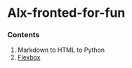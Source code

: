 # Alx-fronted-for-fun

###  Contents

1. Markdown to HTML to Python
2. [Flexbox](https://github.com/hbapte/alx-frontend-for-fun/tree/master/flexbox)







